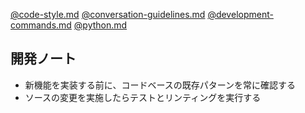 [@code-style.md](code-style.md)
[@conversation-guidelines.md](conversation-guidelines.md)
[@development-commands.md](development-commands.md)
[@python.md](python.md)

## 開発ノート

- 新機能を実装する前に、コードベースの既存パターンを常に確認する
- ソースの変更を実施したらテストとリンティングを実行する
